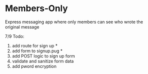 # Members-Only
Express messaging app where only members can see who wrote the original message

7/9 Todo:

1. add route for sign up *
2. add form to signup.pug *
3. add POST logic to sign up form 
4. validate and sanitize form data 
5. add pword encryption 